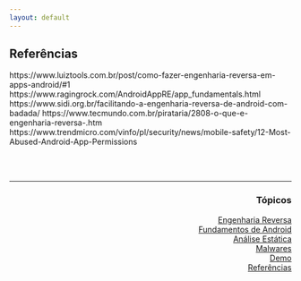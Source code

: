 ```yaml
---
layout: default
---
```


<body>
<h2>Referências</h2>
https://www.luiztools.com.br/post/como-fazer-engenharia-reversa-em-apps-android/#1
https://www.ragingrock.com/AndroidAppRE/app_fundamentals.html
https://www.sidi.org.br/facilitando-a-engenharia-reversa-de-android-com-badada/
https://www.tecmundo.com.br/pirataria/2808-o-que-e-engenharia-reversa-.htm
https://www.trendmicro.com/vinfo/pl/security/news/mobile-safety/12-Most-Abused-Android-App-Permissions
    
<br><br>
<hr />
<h3 align="right">Tópicos</h3>
<ul align="right">
<a href="https://darknenblack.github.io/RevEng-Android/">Engenharia Reversa</a><br>
<a href="https://darknenblack.github.io/RevEng-Android/fundamentos.html">Fundamentos de Android</a><br>
<a href="https://darknenblack.github.io/RevEng-Android/estatica.html">Análise Estática</a><br>
<a href="https://darknenblack.github.io/RevEng-Android/malware.html">Malwares</a><br>
<a href="https://darknenblack.github.io/RevEng-Android/demo.html">Demo</a><br>
<a href="https://darknenblack.github.io/RevEng-Android/ref.html">Referências</a><br>
</ul>
</body>
